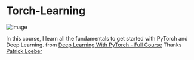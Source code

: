 # Torch-Learning

![image](https://user-images.githubusercontent.com/98932144/209434823-f4e3b07a-00b4-4f3f-b9a1-f78161f05e2e.png)

In this course, I learn all the fundamentals to get started with PyTorch and Deep Learning. 
from [Deep Learning With PyTorch - Full Course](https://www.youtube.com/watch?v=c36lUUr864M&t=1763s)
Thanks [Patrick Loeber](https://www.youtube.com/@patloeber)



